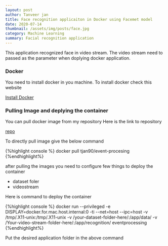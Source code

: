 ```yaml
---
layout: post
author: Tanveer jan
title: Face recognition applicaiton in Docker using Facemet model
date: 2020-07-14
thumbnail: /assets/img/posts/face.jpg
category: Machine Learning
summary: Facial recognition application 
---
```


This application recognized face in video stream. The video stream need to passed as the parameter when doplying docker application.

<h3>Docker</h3>

You need to install docker in you machine. To install docker check this website

[Install Docker](https://www.docker.com/get-started)

<h3>Pulling Image and deplying the container</h3>

You can pull docker image from my repository
Here is the link to repository

[repo](https://hub.docker.com/repository/docker/tjan90/event-processing)

To directly pull image give the below command

{%highlight console %}
docker pull tjan90/event-procesing
{%endhighlight%}

after pulling the images you need to configure few things to deploy the container
 - dataset foler
 - videostream

Here is command to deploy the container

{%highlight console %}
docker run --privileged -e DISPLAY=docker.for.mac.host.internal:0 -ti --net=host --ipc=host -v /tmp/.X11-unix:/tmp/.X11-unix -v /your-dataset-folder-here/:/app/data/ -v /Your-video-stream-folder-here/:/app/recognition/ eventprocessing 
{%endhighlight%}

Put the desired application folder in the above command
